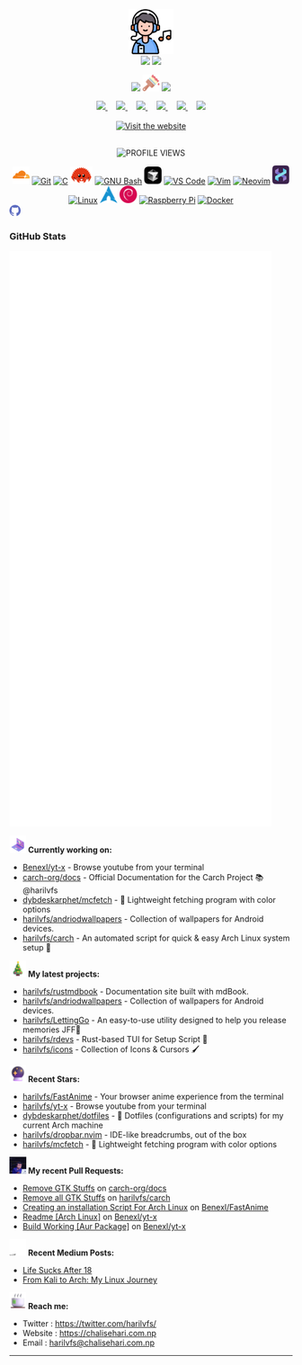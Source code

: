 <div align="center">

<img src='https://github.com/harilvfs/assets/blob/main/harilvfs/listen.png' width="80"> 
</div>

<div align="center">
  <img src="https://img.shields.io/badge/OS-Linux-FF6961?style=for-the-badge&logo=linux&color=dbb6ed&logoColor=yellow&labelColor=1c1c29" />
  <img src="https://img.shields.io/badge/Distro-Arch-00CED1?style=for-the-badge&logo=arch-linux&color=7dc4e4&logoColor=blue&labelColor=1c1c29" />
</div>

<div align="center">

<img src="https://img.shields.io/badge/Catppuccin-blue?colorA=363a4f&colorB=b7bdf8&style=for-the-badge"> <img src='https://github.com/harilvfs/assets/blob/main/themes/themes.png' width="30"> <img src="https://img.shields.io/badge/Nord-orange?style=for-the-badge&colorA=4c566a&colorB=88c0d0">
</div>

<div align="center">
   <a href="https://discord.com/invite/8NJWstnUHd">
       <picture>
           <source height="35px" media="(prefers-color-scheme: dark)" srcset="https://raw.githubusercontent.com/harilvfs/social-icons/refs/heads/master/SVG/Black/Discord_black.svg" />
           <img height="35px" src="https://raw.githubusercontent.com/harilvfs/social-icons/refs/heads/master/SVG/Black/Discord_black.svg" />
       </picture>
   </a>&nbsp;&nbsp;&nbsp;
   <a href="https://reddit.com/u/aayush-le">
       <picture>
           <source height="35px" media="(prefers-color-scheme: dark)" srcset="https://github.com/harilvfs/social-icons/raw/refs/heads/master/SVG/Black/Reddit_black.svg" />
           <img height="35px" src="https://github.com/harilvfs/social-icons/raw/refs/heads/master/SVG/Black/Reddit_black.svg" />
       </picture>
   </a>&nbsp;&nbsp;&nbsp;
   <a href="https://t.me/+ZB_xmsYtIE0yNWNl">
      <picture>
         <source height="35px" media="(prefers-color-scheme: dark)" srcset="https://github.com/harilvfs/social-icons/raw/refs/heads/master/SVG/Black/Telegram_black.svg" />
         <img height="35px" src="https://github.com/harilvfs/social-icons/raw/refs/heads/master/SVG/Black/Telegram_black.svg" />
      </picture>
   </a>&nbsp;&nbsp;&nbsp;
   <a href="https://medium.com/@aayushchalise">
      <picture>
         <source height="35px" media="(prefers-color-scheme: dark)" srcset="https://github.com/harilvfs/social-icons/raw/refs/heads/master/SVG/Black/Medium_black.svg" />
         <img height="35px" src="https://github.com/harilvfs/social-icons/raw/refs/heads/master/SVG/Black/Medium_black.svg" />
     </picture>
   </a>&nbsp;&nbsp;&nbsp;
        <a href="https://www.twitch.tv/aayushchalese">
      <picture>
         <source height="35px" media="(prefers-color-scheme: dark)" srcset="https://github.com/harilvfs/social-icons/raw/refs/heads/master/SVG/Black/Twitch_black.svg" />
         <img height="35px" src="https://github.com/harilvfs/social-icons/raw/refs/heads/master/SVG/Black/Twitch_black.svg" />
     </picture>
   </a>&nbsp;&nbsp;&nbsp;
   <a href="https://x.com/harilvfs">
      <picture>
         <source height="35px"  media="(prefers-color-scheme: dark)" srcset="https://github.com/harilvfs/social-icons/raw/refs/heads/master/SVG/Black/Twitter_black.svg">
         <img height="35px" src="https://github.com/harilvfs/social-icons/raw/refs/heads/master/SVG/Black/Twitter_black.svg" />
      </picture>
   </a>
</div>
<br>
<div align="center">
<a href="https://chalisehari.com.np"><img alt="Visit the website" height="40" src="https://cdn.jsdelivr.net/npm/@intergrav/devins-badges@3/assets/cozy/documentation/website_vector.svg"></a>
  </div>
<br>
<p align="center">
  <img src="https://komarev.com/ghpvc/?username=aayushx402&label=PROFILE%20VIEWS&style=for-the-badge&color=blue" alt="PROFILE  VIEWS">
</p>

<div align="center">
<a href="https://www.cloudflare.com/" target="_blank" rel="noreferrer"><img src="https://github.com/harilvfs/assets/blob/main/harilvfs/cloudflare.png" width="30" height="31" alt="Cloudflare" /></a> <a href="https://git-scm.com/" target="_blank" rel="noreferrer"><img src="https://raw.githubusercontent.com/danielcranney/readme-generator/main/public/icons/skills/git-colored.svg" width="30" height="30" alt="Git" /></a> <a href="https://docs.microsoft.com/en-us/cpp/?view=msvc-170" target="_blank" rel="noreferrer"><img src="https://raw.githubusercontent.com/danielcranney/readme-generator/main/public/icons/skills/c-colored.svg" width="30" height="30" alt="C" /></a>  <a href="https://www.rust-lang.org/" target="_blank" rel="noreferrer"><img src="https://github.com/harilvfs/assets/blob/main/harilvfs/rust.png" width="40" height="31" alt="Rust" /></a> <a href="https://www.gnu.org/software/bash/" target="_blank" rel="noreferrer"><img src="https://raw.githubusercontent.com/danielcranney/readme-generator/main/public/icons/skills/gnubash-colored.svg" width="31" height="31" alt="GNU Bash" /></a> <a href="https://www.cursor.com/" target="_blank" rel="noreferrer"><img src="https://raw.githubusercontent.com/harilvfs/assets/refs/heads/main/harilvfs/cursor.svg" width="31" height="31" alt="cursor" /></a> <a href="https://code.visualstudio.com/" target="_blank" rel="noreferrer"><img src="https://raw.githubusercontent.com/danielcranney/readme-generator/main/public/icons/skills/visualstudiocode-colored.svg" width="31" height="31" alt="VS Code" /></a> <a href="https://www.vim.org/" target="_blank" rel="noreferrer"><img src="https://raw.githubusercontent.com/danielcranney/readme-generator/main/public/icons/skills/vim-colored.svg" width="31" height="31" alt="Vim" /></a> <a href="https://neovim.io/" target="_blank" rel="noreferrer"><img src="https://raw.githubusercontent.com/danielcranney/readme-generator/main/public/icons/skills/neovim-colored.svg" width="31" height="31" alt="Neovim" /></a> <a href="https://helix-editor.com/" target="_blank" rel="noreferrer"><img src="https://github.com/harilvfs/assets/blob/main/harilvfs/helix.png" width="30" height="33" alt="helix" /></a> <a href="https://www.linux.org" target="_blank" rel="noreferrer"><img src="https://raw.githubusercontent.com/danielcranney/readme-generator/main/public/icons/skills/linux-colored.svg" width="31" height="31" alt="Linux" /></a> <a href="https://archlinux.org/" target="_blank" rel="noreferrer"><img src="https://github.com/harilvfs/assets/blob/main/harilvfs/archx.png" width="31" height="31" alt="archlinux" /></a> <a href="https://www.debian.org/" target="_blank" rel="noreferrer"><img src="https://github.com/harilvfs/assets/blob/main/harilvfs/debianx.png" width="31" height="31" alt="Debian" /></a> <a href="https://www.raspberrypi.org/" target="_blank" rel="noreferrer"><img src="https://raw.githubusercontent.com/danielcranney/readme-generator/main/public/icons/skills/raspberrypi-colored.svg" width="31" height="31" alt="Raspberry Pi" /></a> <a href="https://www.docker.com/" target="_blank" rel="noreferrer"><img src="https://raw.githubusercontent.com/danielcranney/readme-generator/main/public/icons/skills/docker-colored.svg" width="31" height="31" alt="Docker" /></a>
</div>

<img src='https://github.com/harilvfs/assets/blob/main/harilvfs/noseek.png' width="20"> 
  
### GitHub Stats 

<p align="left"><img src="https://raw.githubusercontent.com/harilvfs/harilvfs/refs/heads/main/github-metrics.svg" /></p>

<strong><img src='https://github.com/harilvfs/assets/blob/main/github-gifs/242390692-0b335028-1d3d-4ee5-b5b3-a373d499be7e.gif' width="30"> Currently working on: </strong>

- [Benexl/yt-x](https://github.com/Benexl/yt-x) - Browse youtube from your terminal
- [carch-org/docs](https://github.com/carch-org/docs) - Official Documentation for the Carch Project 📚 @harilvfs
- [dybdeskarphet/mcfetch](https://github.com/dybdeskarphet/mcfetch) - 🌈 Lightweight fetching program with color options
- [harilvfs/andriodwallpapers](https://github.com/harilvfs/andriodwallpapers) - Collection of wallpapers for Android devices.
- [harilvfs/carch](https://github.com/harilvfs/carch) - An automated script for quick &amp; easy Arch Linux system setup 🧩

<strong><img src='https://github.com/harilvfs/assets/blob/main/github-gifs/Christmas%20Tree.png' width="30"> My latest projects: </strong>

- [harilvfs/rustmdbook](https://github.com/harilvfs/rustmdbook) - Documentation site built with mdBook.
- [harilvfs/andriodwallpapers](https://github.com/harilvfs/andriodwallpapers) - Collection of wallpapers for Android devices.
- [harilvfs/LettingGo](https://github.com/harilvfs/LettingGo) - An easy-to-use utility designed to help you release memories JFF🐍
- [harilvfs/rdevs](https://github.com/harilvfs/rdevs) - Rust-based TUI for Setup Script 🦀
- [harilvfs/icons](https://github.com/harilvfs/icons) - Collection of Icons &amp; Cursors 🖌️

<strong><img src='https://github.com/harilvfs/assets/blob/main/images/Crystal%20Ball.png' width="30"> Recent Stars: </strong>

- [harilvfs/FastAnime](https://github.com/harilvfs/FastAnime) - Your browser anime experience from the terminal
- [harilvfs/yt-x](https://github.com/harilvfs/yt-x) - Browse youtube from your terminal
- [dybdeskarphet/dotfiles](https://github.com/dybdeskarphet/dotfiles) - 🌃 Dotfiles (configurations and scripts) for my current Arch machine
- [harilvfs/dropbar.nvim](https://github.com/harilvfs/dropbar.nvim) - IDE-like breadcrumbs, out of the box
- [harilvfs/mcfetch](https://github.com/harilvfs/mcfetch) - 🌈 Lightweight fetching program with color options

<strong><img src='https://github.com/harilvfs/assets/blob/main/github-gifs/212898774-0a96dc1d-c908-4ce8-9dd7-a71aab6e1c2b.gif' width="30"> My recent Pull Requests: </strong>

- [Remove GTK Stuffs](https://github.com/carch-org/docs/pull/9) on [carch-org/docs](https://github.com/carch-org/docs)
- [Remove all GTK Stuffs](https://github.com/harilvfs/carch/pull/235) on [harilvfs/carch](https://github.com/harilvfs/carch)
- [Creating an installation Script For Arch Linux](https://github.com/Benexl/FastAnime/pull/47) on [Benexl/FastAnime](https://github.com/Benexl/FastAnime)
- [Readme [Arch Linux]](https://github.com/Benexl/yt-x/pull/26) on [Benexl/yt-x](https://github.com/Benexl/yt-x)
- [Build Working [Aur Package]](https://github.com/Benexl/yt-x/pull/25) on [Benexl/yt-x](https://github.com/Benexl/yt-x)

<strong><img src='https://github.com/harilvfs/assets/blob/main/github-gifs/238201078-6f564d9a-467a-4bba-ad3a-8527c8ab79ae.gif' width="30"> Recent Medium Posts: </strong>

- [Life Sucks After 18](https://medium.com/@aayushchalise/life-sucks-after-18-c80e9a4c7944?source=rss-78f8a98217ed------2)
- [From Kali to Arch: My Linux Journey](https://medium.com/@aayushchalise/from-kali-to-arch-my-linux-journey-7943648dc579?source=rss-78f8a98217ed------2)

<strong><img src='https://github.com/harilvfs/assets/blob/main/github-gifs/216120974-24a76b31-7f39-41f1-a38f-b3c1377cc612.png' width="30"> Reach me:</strong>
- Twitter   : <https://twitter.com/harilvfs/>
- Website   : <https://chalisehari.com.np>
- Email     : [harilvfs@chalisehari.com.np](mailto:harilvfs@chalisehari.com.np)

---

